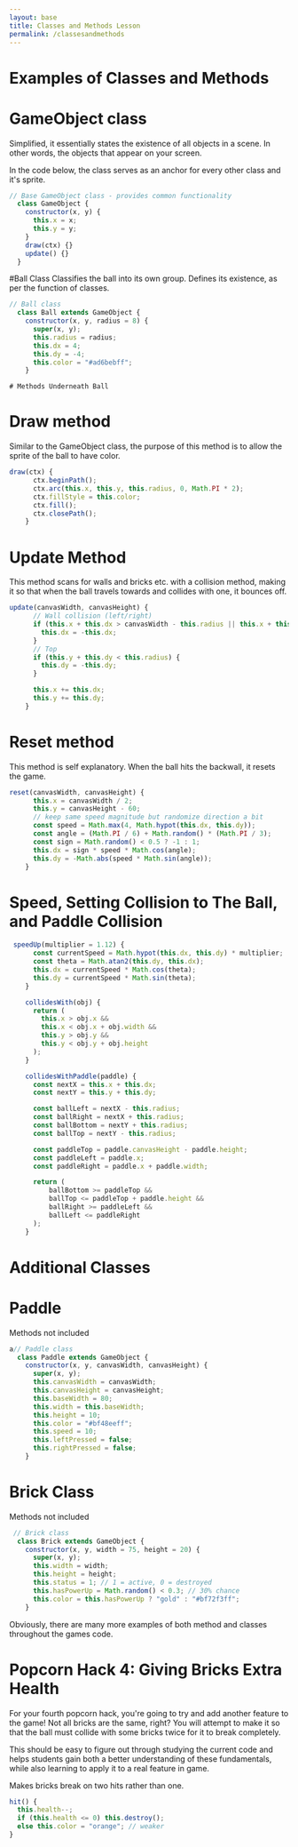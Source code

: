 ```yaml
---
layout: base
title: Classes and Methods Lesson
permalink: /classesandmethods
---
```


# Examples of Classes and Methods
# GameObject class
Simplified, it essentially states the existence of all objects in a scene. In other words, the objects that appear on your screen.

In the code below, the class serves as an anchor for every other class and it's sprite.
```js
// Base GameObject class - provides common functionality
  class GameObject {
    constructor(x, y) {
      this.x = x;
      this.y = y;
    }
    draw(ctx) {}
    update() {}
  }
```

#Ball Class
Classifies the ball into its own group. Defines its existence, as per the function of classes.

```js
// Ball class
  class Ball extends GameObject {
    constructor(x, y, radius = 8) {
      super(x, y);
      this.radius = radius;
      this.dx = 4;
      this.dy = -4;
      this.color = "#ad6bebff";
    }
```
    # Methods Underneath Ball
# Draw method
Similar to the GameObject class, the purpose of this method is to allow the sprite of the ball to have color.

```js
draw(ctx) {
      ctx.beginPath();
      ctx.arc(this.x, this.y, this.radius, 0, Math.PI * 2);
      ctx.fillStyle = this.color;
      ctx.fill();
      ctx.closePath();
    }
```

# Update Method
This method scans for walls and bricks etc. with a collision method, making it so that when the ball travels towards and collides with one, it bounces off.

```js
update(canvasWidth, canvasHeight) {
      // Wall collision (left/right)
      if (this.x + this.dx > canvasWidth - this.radius || this.x + this.dx < this.radius) {
        this.dx = -this.dx;
      }
      // Top
      if (this.y + this.dy < this.radius) {
        this.dy = -this.dy;
      }

      this.x += this.dx;
      this.y += this.dy;
    }
```

# Reset method
This method is self explanatory. When the ball hits the backwall, it resets the game.
```js
reset(canvasWidth, canvasHeight) {
      this.x = canvasWidth / 2;
      this.y = canvasHeight - 60;
      // keep same speed magnitude but randomize direction a bit
      const speed = Math.max(4, Math.hypot(this.dx, this.dy));
      const angle = (Math.PI / 6) + Math.random() * (Math.PI / 3);
      const sign = Math.random() < 0.5 ? -1 : 1;
      this.dx = sign * speed * Math.cos(angle);
      this.dy = -Math.abs(speed * Math.sin(angle));
    }
```
# Speed, Setting Collision to The Ball, and Paddle Collision

```js
 speedUp(multiplier = 1.12) {
      const currentSpeed = Math.hypot(this.dx, this.dy) * multiplier;
      const theta = Math.atan2(this.dy, this.dx);
      this.dx = currentSpeed * Math.cos(theta);
      this.dy = currentSpeed * Math.sin(theta);
    }

    collidesWith(obj) {
      return (
        this.x > obj.x &&
        this.x < obj.x + obj.width &&
        this.y > obj.y &&
        this.y < obj.y + obj.height
      );
    }

    collidesWithPaddle(paddle) {
      const nextX = this.x + this.dx;
      const nextY = this.y + this.dy;

      const ballLeft = nextX - this.radius;
      const ballRight = nextX + this.radius;
      const ballBottom = nextY + this.radius;
      const ballTop = nextY - this.radius;

      const paddleTop = paddle.canvasHeight - paddle.height;
      const paddleLeft = paddle.x;
      const paddleRight = paddle.x + paddle.width;

      return (
          ballBottom >= paddleTop &&
          ballTop <= paddleTop + paddle.height &&
          ballRight >= paddleLeft &&
          ballLeft <= paddleRight
      );
    }
```

# Additional Classes

# Paddle
Methods not included

```js
a// Paddle class
  class Paddle extends GameObject {
    constructor(x, y, canvasWidth, canvasHeight) {
      super(x, y);
      this.canvasWidth = canvasWidth;
      this.canvasHeight = canvasHeight;
      this.baseWidth = 80;
      this.width = this.baseWidth;
      this.height = 10;
      this.color = "#bf48eeff";
      this.speed = 10;
      this.leftPressed = false;
      this.rightPressed = false;
    }
```

# Brick Class
Methods not included

```js
 // Brick class
  class Brick extends GameObject {
    constructor(x, y, width = 75, height = 20) {
      super(x, y);
      this.width = width;
      this.height = height;
      this.status = 1; // 1 = active, 0 = destroyed
      this.hasPowerUp = Math.random() < 0.3; // 30% chance
      this.color = this.hasPowerUp ? "gold" : "#bf72f3ff";
    }
```

Obviously, there are many more examples of both method and classes throughout the games code.

# Popcorn Hack 4: Giving Bricks Extra Health

For your fourth popcorn hack, you're going to try and add another feature to the game! Not all bricks are the same, right? You will attempt to make it so that the ball must collide with some bricks twice for it to break completely.

This should be easy to figure out through studying the current code and helps students gain both a better understanding of these fundamentals, while also learning to apply it to a real feature in game.

Makes bricks break on two hits rather than one.

```js
hit() {
  this.health--;
  if (this.health <= 0) this.destroy();
  else this.color = "orange"; // weaker
}
```
